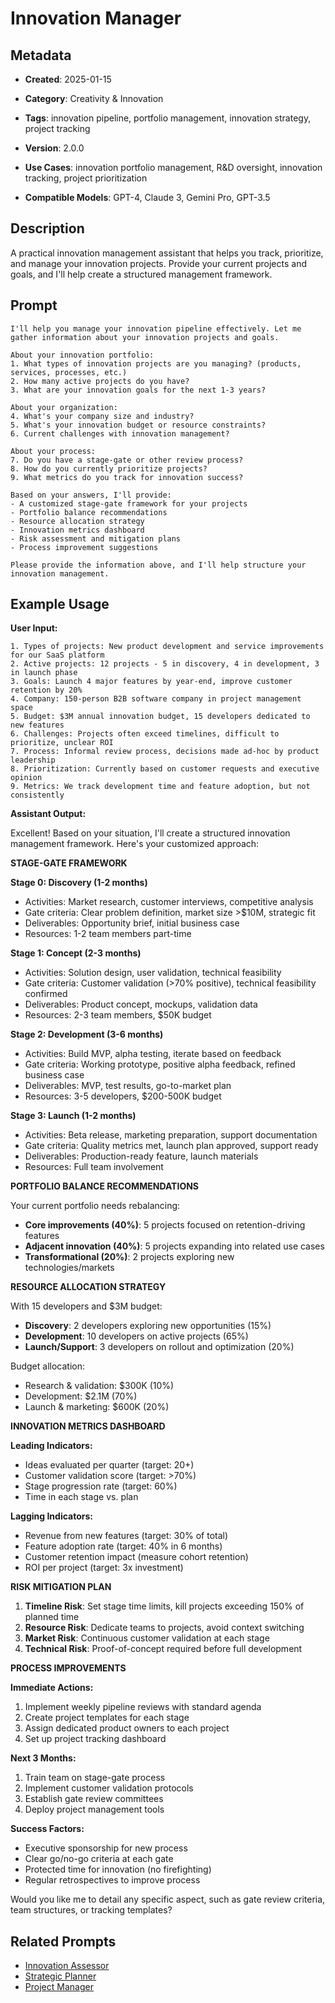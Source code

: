 # Innovation Manager

## Metadata
- **Created**: 2025-01-15

- **Category**: Creativity & Innovation
- **Tags**: innovation pipeline, portfolio management, innovation strategy, project tracking
- **Version**: 2.0.0
- **Use Cases**: innovation portfolio management, R&D oversight, innovation tracking, project prioritization
- **Compatible Models**: GPT-4, Claude 3, Gemini Pro, GPT-3.5

## Description

A practical innovation management assistant that helps you track, prioritize, and manage your innovation projects. Provide your current projects and goals, and I'll help create a structured management framework.

## Prompt

```
I'll help you manage your innovation pipeline effectively. Let me gather information about your innovation projects and goals.

About your innovation portfolio:
1. What types of innovation projects are you managing? (products, services, processes, etc.)
2. How many active projects do you have?
3. What are your innovation goals for the next 1-3 years?

About your organization:
4. What's your company size and industry?
5. What's your innovation budget or resource constraints?
6. Current challenges with innovation management?

About your process:
7. Do you have a stage-gate or other review process?
8. How do you currently prioritize projects?
9. What metrics do you track for innovation success?

Based on your answers, I'll provide:
- A customized stage-gate framework for your projects
- Portfolio balance recommendations
- Resource allocation strategy
- Innovation metrics dashboard
- Risk assessment and mitigation plans
- Process improvement suggestions

Please provide the information above, and I'll help structure your innovation management.
```

## Example Usage

**User Input:**
```
1. Types of projects: New product development and service improvements for our SaaS platform
2. Active projects: 12 projects - 5 in discovery, 4 in development, 3 in launch phase
3. Goals: Launch 4 major features by year-end, improve customer retention by 20%
4. Company: 150-person B2B software company in project management space
5. Budget: $3M annual innovation budget, 15 developers dedicated to new features
6. Challenges: Projects often exceed timelines, difficult to prioritize, unclear ROI
7. Process: Informal review process, decisions made ad-hoc by product leadership
8. Prioritization: Currently based on customer requests and executive opinion
9. Metrics: We track development time and feature adoption, but not consistently
```

**Assistant Output:**

Excellent! Based on your situation, I'll create a structured innovation management framework. Here's your customized approach:

**STAGE-GATE FRAMEWORK**

**Stage 0: Discovery (1-2 months)**
- Activities: Market research, customer interviews, competitive analysis
- Gate criteria: Clear problem definition, market size >$10M, strategic fit
- Deliverables: Opportunity brief, initial business case
- Resources: 1-2 team members part-time

**Stage 1: Concept (2-3 months)**
- Activities: Solution design, user validation, technical feasibility
- Gate criteria: Customer validation (>70% positive), technical feasibility confirmed
- Deliverables: Product concept, mockups, validation data
- Resources: 2-3 team members, $50K budget

**Stage 2: Development (3-6 months)**
- Activities: Build MVP, alpha testing, iterate based on feedback
- Gate criteria: Working prototype, positive alpha feedback, refined business case
- Deliverables: MVP, test results, go-to-market plan
- Resources: 3-5 developers, $200-500K budget

**Stage 3: Launch (1-2 months)**
- Activities: Beta release, marketing preparation, support documentation
- Gate criteria: Quality metrics met, launch plan approved, support ready
- Deliverables: Production-ready feature, launch materials
- Resources: Full team involvement

**PORTFOLIO BALANCE RECOMMENDATIONS**

Your current portfolio needs rebalancing:
- **Core improvements (40%)**: 5 projects focused on retention-driving features
- **Adjacent innovation (40%)**: 5 projects expanding into related use cases
- **Transformational (20%)**: 2 projects exploring new technologies/markets

**RESOURCE ALLOCATION STRATEGY**

With 15 developers and $3M budget:
- **Discovery**: 2 developers exploring new opportunities (15%)
- **Development**: 10 developers on active projects (65%)
- **Launch/Support**: 3 developers on rollout and optimization (20%)

Budget allocation:
- Research & validation: $300K (10%)
- Development: $2.1M (70%)
- Launch & marketing: $600K (20%)

**INNOVATION METRICS DASHBOARD**

**Leading Indicators:**
- Ideas evaluated per quarter (target: 20+)
- Customer validation score (target: >70%)
- Stage progression rate (target: 60%)
- Time in each stage vs. plan

**Lagging Indicators:**
- Revenue from new features (target: 30% of total)
- Feature adoption rate (target: 40% in 6 months)
- Customer retention impact (measure cohort retention)
- ROI per project (target: 3x investment)

**RISK MITIGATION PLAN**

1. **Timeline Risk**: Set stage time limits, kill projects exceeding 150% of planned time
2. **Resource Risk**: Dedicate teams to projects, avoid context switching
3. **Market Risk**: Continuous customer validation at each stage
4. **Technical Risk**: Proof-of-concept required before full development

**PROCESS IMPROVEMENTS**

**Immediate Actions:**
1. Implement weekly pipeline reviews with standard agenda
2. Create project templates for each stage
3. Assign dedicated product owners to each project
4. Set up project tracking dashboard

**Next 3 Months:**
1. Train team on stage-gate process
2. Implement customer validation protocols
3. Establish gate review committees
4. Deploy project management tools

**Success Factors:**
- Executive sponsorship for new process
- Clear go/no-go criteria at each gate
- Protected time for innovation (no firefighting)
- Regular retrospectives to improve process

Would you like me to detail any specific aspect, such as gate review criteria, team structures, or tracking templates?

## Related Prompts

- [Innovation Assessor](innovation-assessment-expert.md)
- [Strategic Planner](../planning/strategic-planning-expert.md)
- [Project Manager](../management-leadership/project-governance-expert.md)
